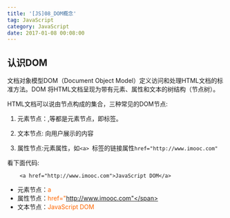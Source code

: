 ```yaml
---
title: '[JS]08_DOM概念'
tag: JavaScript
category: JavaScript
date: 2017-01-08 00:08:00
---
```


## 认识DOM


文档对象模型DOM（Document Object Model）定义访问和处理HTML文档的标准方法。DOM 将HTML文档呈现为带有元素、属性和文本的树结构（节点树）。

HTML文档可以说由节点构成的集合，三种常见的DOM节点:

1. 元素节点：<html>,<body>等都是元素节点，即标签。

2. 文本节点: 向用户展示的内容

3. 属性节点:元素属性，如`<a> `标签的链接属性`href="http://www.imooc.com"`


看下面代码:

```
	<a href="http://www.imooc.com">JavaScript DOM</a>
```
- 元素节点：<span style="color: #ff6600;">a </span>
- 属性节点：<span style="color: #ff6600;">href="http://www.imooc.com"</span>
- 文本节点：<span style="color: #ff6600;">JavaScript DOM</span>
